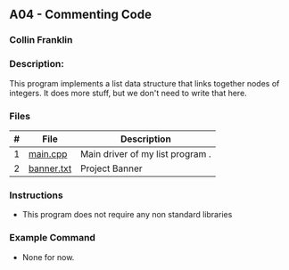 ## A04 - Commenting Code
### Collin Franklin
### Description:

This program implements a list data structure that links together nodes of integers. It does more stuff, but we don't need to write that here.

### Files

|   #   | File     | Description                      |
| :---: | -------- | -------------------------------- |
|   1   | [main.cpp](https://github.com/theblade557/2143-OOP-Franklin/blob/main/Assignments/A03/main.cpp) | Main driver of my list program . |
|   2   | [banner.txt](https://github.com/theblade557/2143-OOP-Franklin/blob/main/Assignments/A03/banner.txt) | Project Banner                 |


### Instructions

- This program does not require any non standard libraries

### Example Command

- None for now.
